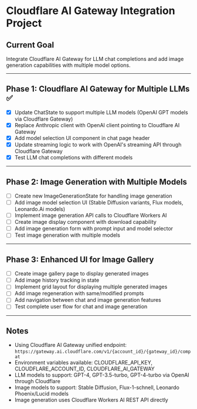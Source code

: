 # Cloudflare AI Gateway Integration Project

## Current Goal
Integrate Cloudflare AI Gateway for LLM chat completions and add image generation capabilities with multiple model options.

---

## Phase 1: Cloudflare AI Gateway for Multiple LLMs ✅
- [x] Update ChatState to support multiple LLM models (OpenAI GPT models via Cloudflare Gateway)
- [x] Replace Anthropic client with OpenAI client pointing to Cloudflare AI Gateway
- [x] Add model selection UI component in chat page header
- [x] Update streaming logic to work with OpenAI's streaming API through Cloudflare Gateway
- [x] Test LLM chat completions with different models

---

## Phase 2: Image Generation with Multiple Models
- [ ] Create new ImageGenerationState for handling image generation
- [ ] Add image model selection UI (Stable Diffusion variants, Flux models, Leonardo.Ai models)
- [ ] Implement image generation API calls to Cloudflare Workers AI
- [ ] Create image display component with download capability
- [ ] Add image generation form with prompt input and model selector
- [ ] Test image generation with multiple models

---

## Phase 3: Enhanced UI for Image Gallery
- [ ] Create image gallery page to display generated images
- [ ] Add image history tracking in state
- [ ] Implement grid layout for displaying multiple generated images
- [ ] Add image regeneration with same/modified prompts
- [ ] Add navigation between chat and image generation features
- [ ] Test complete user flow for chat and image generation

---

## Notes
- Using Cloudflare AI Gateway unified endpoint: `https://gateway.ai.cloudflare.com/v1/{account_id}/{gateway_id}/compat`
- Environment variables available: CLOUDFLARE_API_KEY, CLOUDFLARE_ACCOUNT_ID, CLOUDFLARE_AI_GATEWAY
- LLM models to support: GPT-4, GPT-3.5-turbo, GPT-4-turbo via OpenAI through Cloudflare
- Image models to support: Stable Diffusion, Flux-1-schnell, Leonardo Phoenix/Lucid models
- Image generation uses Cloudflare Workers AI REST API directly
